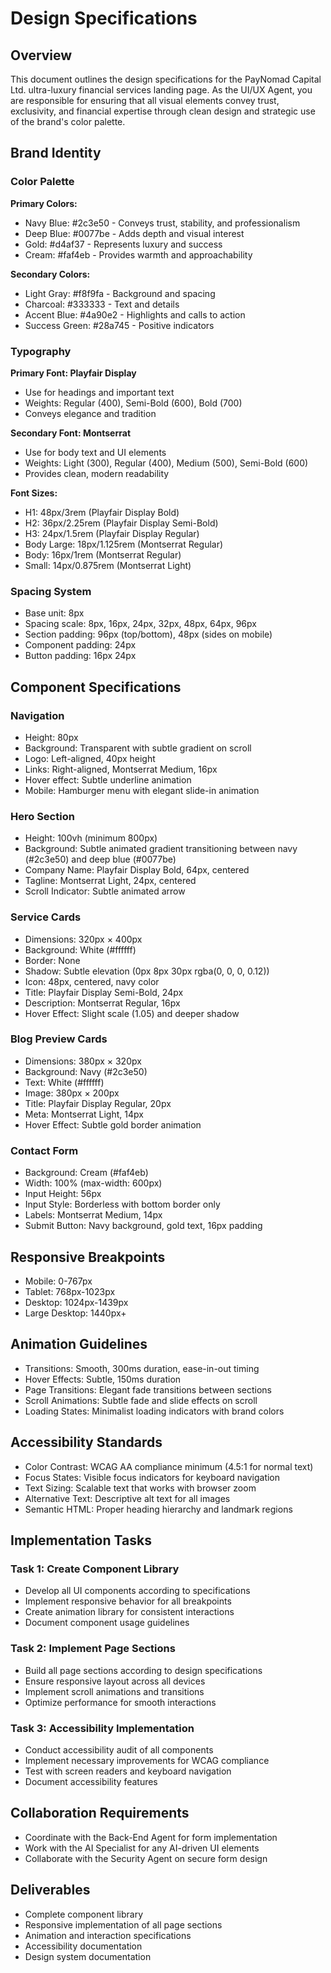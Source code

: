 # Design Specifications

## Overview

This document outlines the design specifications for the PayNomad Capital Ltd. ultra-luxury financial services landing page. As the UI/UX Agent, you are responsible for ensuring that all visual elements convey trust, exclusivity, and financial expertise through clean design and strategic use of the brand's color palette.

## Brand Identity

### Color Palette

**Primary Colors:**
- Navy Blue: #2c3e50 - Conveys trust, stability, and professionalism
- Deep Blue: #0077be - Adds depth and visual interest
- Gold: #d4af37 - Represents luxury and success
- Cream: #faf4eb - Provides warmth and approachability

**Secondary Colors:**
- Light Gray: #f8f9fa - Background and spacing
- Charcoal: #333333 - Text and details
- Accent Blue: #4a90e2 - Highlights and calls to action
- Success Green: #28a745 - Positive indicators

### Typography

**Primary Font: Playfair Display**
- Use for headings and important text
- Weights: Regular (400), Semi-Bold (600), Bold (700)
- Conveys elegance and tradition

**Secondary Font: Montserrat**
- Use for body text and UI elements
- Weights: Light (300), Regular (400), Medium (500), Semi-Bold (600)
- Provides clean, modern readability

**Font Sizes:**
- H1: 48px/3rem (Playfair Display Bold)
- H2: 36px/2.25rem (Playfair Display Semi-Bold)
- H3: 24px/1.5rem (Playfair Display Regular)
- Body Large: 18px/1.125rem (Montserrat Regular)
- Body: 16px/1rem (Montserrat Regular)
- Small: 14px/0.875rem (Montserrat Light)

### Spacing System

- Base unit: 8px
- Spacing scale: 8px, 16px, 24px, 32px, 48px, 64px, 96px
- Section padding: 96px (top/bottom), 48px (sides on mobile)
- Component padding: 24px
- Button padding: 16px 24px

## Component Specifications

### Navigation

- Height: 80px
- Background: Transparent with subtle gradient on scroll
- Logo: Left-aligned, 40px height
- Links: Right-aligned, Montserrat Medium, 16px
- Hover effect: Subtle underline animation
- Mobile: Hamburger menu with elegant slide-in animation

### Hero Section

- Height: 100vh (minimum 800px)
- Background: Subtle animated gradient transitioning between navy (#2c3e50) and deep blue (#0077be)
- Company Name: Playfair Display Bold, 64px, centered
- Tagline: Montserrat Light, 24px, centered
- Scroll Indicator: Subtle animated arrow

### Service Cards

- Dimensions: 320px × 400px
- Background: White (#ffffff)
- Border: None
- Shadow: Subtle elevation (0px 8px 30px rgba(0, 0, 0, 0.12))
- Icon: 48px, centered, navy color
- Title: Playfair Display Semi-Bold, 24px
- Description: Montserrat Regular, 16px
- Hover Effect: Slight scale (1.05) and deeper shadow

### Blog Preview Cards

- Dimensions: 380px × 320px
- Background: Navy (#2c3e50)
- Text: White (#ffffff)
- Image: 380px × 200px
- Title: Playfair Display Regular, 20px
- Meta: Montserrat Light, 14px
- Hover Effect: Subtle gold border animation

### Contact Form

- Background: Cream (#faf4eb)
- Width: 100% (max-width: 600px)
- Input Height: 56px
- Input Style: Borderless with bottom border only
- Labels: Montserrat Medium, 14px
- Submit Button: Navy background, gold text, 16px padding

## Responsive Breakpoints

- Mobile: 0-767px
- Tablet: 768px-1023px
- Desktop: 1024px-1439px
- Large Desktop: 1440px+

## Animation Guidelines

- Transitions: Smooth, 300ms duration, ease-in-out timing
- Hover Effects: Subtle, 150ms duration
- Page Transitions: Elegant fade transitions between sections
- Scroll Animations: Subtle fade and slide effects on scroll
- Loading States: Minimalist loading indicators with brand colors

## Accessibility Standards

- Color Contrast: WCAG AA compliance minimum (4.5:1 for normal text)
- Focus States: Visible focus indicators for keyboard navigation
- Text Sizing: Scalable text that works with browser zoom
- Alternative Text: Descriptive alt text for all images
- Semantic HTML: Proper heading hierarchy and landmark regions

## Implementation Tasks

### Task 1: Create Component Library
- Develop all UI components according to specifications
- Implement responsive behavior for all breakpoints
- Create animation library for consistent interactions
- Document component usage guidelines

### Task 2: Implement Page Sections
- Build all page sections according to design specifications
- Ensure responsive layout across all devices
- Implement scroll animations and transitions
- Optimize performance for smooth interactions

### Task 3: Accessibility Implementation
- Conduct accessibility audit of all components
- Implement necessary improvements for WCAG compliance
- Test with screen readers and keyboard navigation
- Document accessibility features

## Collaboration Requirements

- Coordinate with the Back-End Agent for form implementation
- Work with the AI Specialist for any AI-driven UI elements
- Collaborate with the Security Agent on secure form design

## Deliverables

- Complete component library
- Responsive implementation of all page sections
- Animation and interaction specifications
- Accessibility documentation
- Design system documentation
